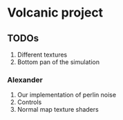 # Volcanic project

## TODOs

1. Different textures
2. Bottom pan of the simulation

### Alexander

1. Our implementation of perlin noise
2. Controls
3. Normal map texture shaders
